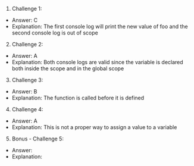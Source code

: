 1. Challenge 1:
  - Answer: C
  - Explanation: The first console log will print the new value of foo and the second console log is out of scope


2. Challenge 2:
  - Answer: A
  - Explanation: Both console logs are valid since the variable is declared both inside the scope and in the global scope


3. Challenge 3:
  - Answer: B
  - Explanation: The function is called before it is defined


4. Challenge 4:
  - Answer: A
  - Explanation: This is not a proper way to assign a value to a variable


5. Bonus - Challenge 5:
  - Answer:
  - Explanation:
